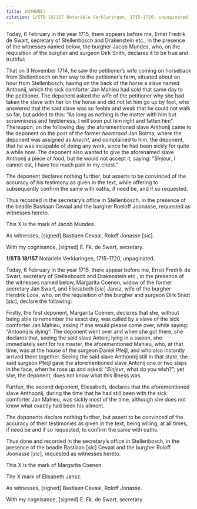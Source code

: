 ```yaml
---
title: ANTHONIJ
citation: 1/STB 18/157 Notariële Verklaringen, 1715-1720, unpaginated.
---
```


Today, 6 February in the year 1715, there appears before me, Ernst Fredrik de Swart, secretary of Stellenbosch and Drakenstein etc., in the presence of the witnesses named below, the burgher Jacob Mundes, who, on the requisition of the burgher and surgeon Dirk Snith, declares it to be true and truthful:

That on 3 November 1714, he saw the petitioner’s wife coming on horseback from Stellenbosch on her way to the petitioner’s farm, situated about an hour from Stellenbosch, having on the back of the horse a slave named Anthonij, which the sick comforter Jan Mahieu had sold that same day to the petitioner. The deponent asked the wife of the petitioner why she had taken the slave with her on the horse and did not let him go up by foot, who answered that the said slave was so feeble and weak that he could not walk so far, but added to this: “As long as nothing is the matter with him but scrawniness and feebleness, I will soon put him right and fatten him”. Thereupon, on the following day, the aforementioned slave Anthonij came to the deponent on the post of the former *heemraad* Jan Botma, where the deponent was assigned as *knecht*, and complained to him, the deponent, that he was incapable of doing any work, since he had been sickly for quite a while now. The deponent also wanted to give the aforenamed slave Anthonij a piece of food, but he would not accept it, saying: “*Sinjeur*, I cannot eat, I have too much pain in my chest.”

The deponent declares nothing further, but asserts to be convinced of the accuracy of his testimony as given in the text, while offering to subsequently confirm the same with oaths, if need be, and if so requested.

Thus recorded in the secretary’s office in Stellenbosch, in the presence of the beadle Bastiaan Cevaal and the burgher Roeloff Joonasse, requested as witnesses hereto.

This X is the mark of Jacob Mundes.

As witnesses, \[signed\] Bastiaen Cevaal, Roloff Jonasse \[*sic*\].

With my cognisance, \[signed\] E. Fk. de Swart, secretary.

**1/STB 18/157** Notariële Verklaringen, 1715-1720, unpaginated.

Today, 6 February in the year 1715, there appear before me, Ernst Fredrik de Swart, secretary of Stellenbosch and Drakenstein etc., in the presence of the witnesses named below, Margarita Coenen, widow of the former secretary Jan Swart, and Eliesabeth \[*sic*\] Jansz, wife of the burgher Hendrik Loos, who, on the requisition of the burgher and surgeon Dirk Snidt \[*sic*\], declare the following:

Firstly, the first deponent, Margarita Coenen, declares that she, without being able to remember the exact day, was called by a slave of the sick comforter Jan Mahieu, asking if she would please come over, while saying: “Antoonij is dying”. The deponent went over and when she got there, she declares that, seeing the said slave Antonij lying in a swoon, she immediately sent for his master, the aforementioned Mahieu, who, at that time, was at the house of the surgeon Daniel Pfeijl, and who also instantly arrived there together. Seeing the said slave Anthoonij still in that state, the said surgeon Pfeijl gave the aforementioned slave Antonij one or two slaps in the face, when he rose up and asked: “*Sinjeur*, what do you wish?”; yet she, the deponent, does not know what this illness was.

Further, the second deponent, Eliesabeth, declares that the aforementioned slave Anthoonij, during the time that he had still been with the sick comforter Jan Mahieu, was sickly most of the time, although she does not know what exactly had been his ailment.

The deponents declare nothing further, but assert to be convinced of the accuracy of their testimonies as given in the text, being willing, at all times, if need be and if so requested, to confirm the same with oaths.

Thus done and recorded in the secretary’s office in Stellenbosch, in the presence of the beadle Bastiaan \[*sic*\] Cevaal and the burgher Roloff Joonasse \[*sic*\], requested as witnesses hereto.

This X is the mark of Margarita Coenen.

The X mark of Elisabeth Jansz.

As witnesses, \[signed\] Bastiaen Cevaal, Roloff Jonasse.

With my cognisance, \[signed\] E. Fk. de Swart, secretary.
